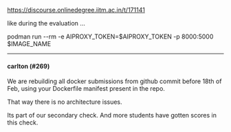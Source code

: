 https://discourse.onlinedegree.iitm.ac.in/t/171141

like during the evaluation …</p>
<p>podman run --rm -e AIPROXY_TOKEN=$AIPROXY_TOKEN -p 8000:5000 $IMAGE_NAME</p><hr>

<h4>carlton (#269)</h4>
<p>We are rebuilding all docker submissions from github commit before 18th of Feb, using your Dockerfile manifest present in the repo.</p>
<p>That way there is no architecture issues.</p>
<p>Its part of our secondary check. And more students have gotten scores in this  check.
